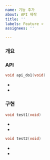 ```yaml
---
name: 기능 추가
about: API 제작
title: ''
labels: Feature ⭐
assignees: ''

---
```


### 개요

### API

```c
void api_do1(void)
```

-
-

### 구현

```c
void test1(void)
```
-
-


```c
void test2(void)
```
-
-